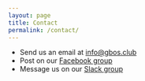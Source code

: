 ```yaml
---
layout: page
title: Contact
permalink: /contact/
---
```


<ul>
  <li>Send us an email at <a href="mailto: info@gbos.club"> info@gbos.club </a></li>
  <li>Post on our <a href="https://www.facebook.com/groups/gbopensource/">Facebook group</a></li>
  <li>Message us on our <a href="http://gbos.slack.com">Slack group</a></li>
</ul>

<!-- I would love to hear from you. Any query, any suggestion or feedback would be great! If you need a website, blog or portfolio site then please leave a message.



<form id="contact-form" class="form-horizontal" action="https://getsimpleform.com/messages?form_api_token=b6d4be9b039b666b3311e1ddcbfb577c" method="POST" enctype="multipart/form-data">
       <fieldset>

            <div class="form-group">
                <label class="col-lg-2 control-label" for="name">Name:</label>
                <div class="col-lg-10">
                <input type="text" placeholder="Your name" id="name" class="form-control" name="name" tabindex="1"/>
                </div>
            </div>
            <div class="form-group">
                <label class="col-lg-2 control-label" for="email">Email:</label>
                <div class="col-lg-10">
                <input type="email" placeholder="Your email" id="email" class="form-control" name="email" tabindex="2"/>
                </div>
            </div>
            <div class="form-group">
                <label class="col-lg-2 control-label" for="message">Message:</label>
                <div class="col-lg-10">
                <textarea class="contact-textarea" placeholder="Your message" class="form-control" rows="4" id="message" name="message" tabindex="3"></textarea>
                </div>
            </div>

           <div class="form-group">
           <div class="col-lg-10 col-lg-offset-2">  
         <input type="submit" class="btn btn-primary" value="Send" id="submit"/>
         </div>
         </div>
        <input type="hidden" name='redirect_to' value="http://blog.webjeda.com/thank-you/" />
    </fieldset>  
</form>


This form is made functional by [SimpleForm](https://getsimpleform.com){: target="_blank"}. Read [How to create a form in Jekyll site](http://blog.webjeda.com/jekyll-contact-form/){: target="_blank"} to implement using formspree. -->
